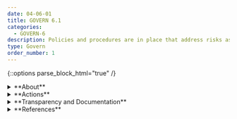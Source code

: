 ```yaml
---
date: 04-06-01
title: GOVERN 6.1
categories:
  - GOVERN-6
description: Policies and procedures are in place that address risks associated with third-party entities. 
type: Govern
order_number: 1
---
```

{::options parse_block_html="true" /}


<details>
<summary markdown="span">**About**</summary>
<br>
Organizations usually engage multiple third parties for external expertise, data, software packages (both open source and commercial), and software and hardware platforms across the AI lifecycle.  

The need to rely on external resources or expertise may heighten existing challenges in an already complex undertaking, increasing the difficulty of risk management efforts. 

Organizational approaches to managing third-party risk should be tailored to the resources, risk profile, and use case for each system. Organizations should strive to apply governance approaches to third-party AI system and data as they would for internal resources — including open source software, publicly available data, and commercially available models.

</details>

<details>
<summary markdown="span">**Actions**</summary>
<br>
* Collaboratively establish policies that address third-party AI systems and data.
* Establish policies related to:
    * Transparency into third-party system functions, including knowledge about training data, training and inference algorithms, and assumptions and limitations.
    * Thorough testing of third-party AI systems.
    * Requirements for clear and complete instructions for third-party system usage.

</details>

<details>
<summary markdown="span">**Transparency and Documentation**</summary>
<br>
**Organizations can document the following:**
- Did you establish mechanisms that facilitate the AI system’s auditability (e.g. traceability of the development process, the sourcing of training data and the logging of the AI system’s processes, outcomes, positive and negative impact)?
- If a third party created the AI, how will you ensure a level of explainability or interpretability?
- Did you ensure that the AI system can be audited by independent third parties?
- Did you establish a process for third parties (e.g. suppliers, end-users, subjects, distributors/vendors or workers) to report potential vulnerabilities, risks or biases in the AI system?
- To what extent does the plan specifically address risks associated with acquisition, procurement of packaged software from vendors, cybersecurity controls, computational infrastructure, data, data science, deployment mechanics, and system failure?

**AI Transparency Resources:**
- [GAO-21-519SP: AI Accountability Framework for Federal Agencies & Other Entities]()
- [Intel.gov: AI Ethics Framework for Intelligence Community  - 2020](https://www.intelligence.gov/artificial-intelligence-ethics-framework-for-the-intelligence-community)
- [WEF Model AI Governance Framework Assessment 2020](https://www.pdpc.gov.sg/-/media/Files/PDPC/PDF-Files/Resource-for-Organisation/AI/SGModelAIGovFramework2.pdf)
- [WEF Companion to the Model AI Governance Framework- 2020](https://www.pdpc.gov.sg/-/media/Files/PDPC/PDF-Files/Resource-for-Organisation/AI/SGIsago.pdf)
- “AI policies and initiatives,” in Artificial Intelligence in Society, OECD, 2019
- Assessment List for Trustworthy AI (ALTAI) - The High-Level Expert Group on AI - 2019


</details>

<details>
<summary markdown="span">**References**</summary>
<br>
Bd. Governors Fed. Rsrv. Sys., Supervisory Guidance on Model Risk Management, SR Letter 11-7 (Apr. 4, 2011)

“Proposed Interagency Guidance on Third-Party Relationships: Risk Management,” 2021. [URL](https://www.occ.gov/news-issuances/news-releases/2021/nr-occ-2021-74a.pdf)

Off. Comptroller Currency, Comptroller’s Handbook: Model Risk Management (Aug. 2021). [URL](https://www.occ.gov/publications-and-resources/publications/comptrollers-handbook/files/model-risk-management/index-model-risk-management.html)

</details>
